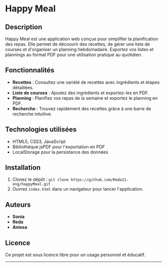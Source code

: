 # Happy Meal

## Description
Happy Meal est une application web conçue pour simplifier la planification des repas. Elle permet de découvrir des recettes, de gérer une liste de courses et d'organiser un planning hebdomadaire. Exportez vos listes et plannings au format PDF pour une utilisation pratique au quotidien.

## Fonctionnalités
- **Recettes** : Consultez une variété de recettes avec ingrédients et étapes détaillées.
- **Liste de courses** : Ajoutez des ingrédients et exportez-les en PDF.
- **Planning** : Planifiez vos repas de la semaine et exportez le planning en PDF.
- **Recherche** : Trouvez rapidement des recettes grâce à une barre de recherche intuitive.

## Technologies utilisées
- HTML5, CSS3, JavaScript
- Bibliothèque jsPDF pour l'exportation en PDF
- LocalStorage pour la persistance des données

## Installation
1. Clonez le dépôt : `git clone https://github.com/Reda21-eng/happyMeal.git`
2. Ouvrez `index.html` dans un navigateur pour lancer l'application.

## Auteurs
- **Sonia**
- **Reda**
- **Anissa**

## Licence
Ce projet est sous licence libre pour un usage personnel et éducatif.

---
